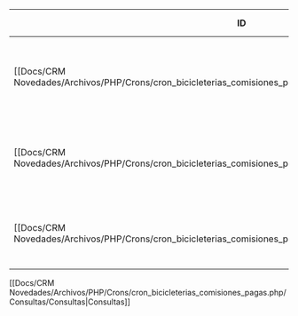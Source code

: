 | ID<br>                                                                                                   | Tipo   | Archivo Origen                                                                                                                            | Modulo Funcional         | Base de Datos    | Tablas Afectadas | Joins                                         | Objetivo                                                                                    | Impacto | Observacion |
| -------------------------------------------------------------------------------------------------------- | ------ | ----------------------------------------------------------------------------------------------------------------------------------------- | ------------------------ | ---------------- | ---------------- | --------------------------------------------- | ------------------------------------------------------------------------------------------- | ------- | ----------- |
| [[Docs/CRM Novedades/Archivos/PHP/Crons/cron_bicicleterias_comisiones_pagas.php/Consultas/SELECT/Q001\|Q001]] | SELECT | [[Docs/CRM Novedades/Archivos/PHP/Crons/cron_bicicleterias_comisiones_pagas.php/Consultas/Consultas\|cron_bicicleterias_comisiones_pagas.php]] | Comisiones Bicicleterías | gyssrl_novedades | sw_operaciones   | sw_operacionesBicibleterias, sw_bicicleterias | Obtener cantidad de operaciones y contrataciones por bicicletería con tipo_cobro = 'escala' | Lectura |             |
| [[Docs/CRM Novedades/Archivos/PHP/Crons/cron_bicicleterias_comisiones_pagas.php/Consultas/SELECT/Q002\|Q002]] | SELECT | [[Docs/CRM Novedades/Archivos/PHP/Crons/cron_bicicleterias_comisiones_pagas.php/Consultas/Consultas\|cron_bicicleterias_comisiones_pagas.php]] | Comisiones Bicicleterías | gyssrl_novedades | sw_operaciones   | sw_operacionesBicicleterias                   | Obtener operaciones de bicicleterías con <= 5 datos (cobra comisión)                        | Lectura |             |
| [[Docs/CRM Novedades/Archivos/PHP/Crons/cron_bicicleterias_comisiones_pagas.php/Consultas/SELECT/Q003\|Q003]] | SELECT | [[Docs/CRM Novedades/Archivos/PHP/Crons/cron_bicicleterias_comisiones_pagas.php/Consultas/Consultas\|cron_bicicleterias_comisiones_pagas.php]] | Comisiones Bicicleterías | gyssrl_novedades | sw_operaciones   | sw_operacionesBicicleterias                   | Obtener operaciones si tiene concreción >= 35% (cobra comisión)                             | Lectura |             |

[[Docs/CRM Novedades/Archivos/PHP/Crons/cron_bicicleterias_comisiones_pagas.php/Consultas/Consultas|Consultas]]